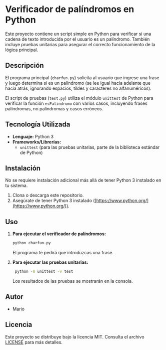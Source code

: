 # Verificador de palíndromos en Python

Este proyecto contiene un script simple en Python para verificar si una cadena de texto introducida por el usuario es un palíndromo. También incluye pruebas unitarias para asegurar el correcto funcionamiento de la lógica principal.

## Descripción

El programa principal (`charfun.py`) solicita al usuario que ingrese una frase y luego determina si es un palíndromo (se lee igual hacia adelante que hacia atrás, ignorando espacios, tildes y caracteres no alfanuméricos).

El script de pruebas (`test.py`) utiliza el módulo `unittest` de Python para verificar la función `esPalindromo` con varios casos, incluyendo frases palíndromas, no palíndromas y casos erróneos.

## Tecnología Utilizada

* **Lenguaje:** Python 3
* **Frameworks/Librerías:**
    * `unittest` (para las pruebas unitarias, parte de la biblioteca estándar de Python)

## Instalación

No se requiere instalación adicional más allá de tener Python 3 instalado en tu sistema.

1.  Clona o descarga este repositorio.
2.  Asegúrate de tener Python 3 instalado ([https://www.python.org/](https://www.python.org/)).

## Uso

1.  **Para ejecutar el verificador de palíndromos:**
    ```bash
    python charfun.py
    ```
    El programa te pedirá que introduzcas una frase.

2.  **Para ejecutar las pruebas unitarias:**
    ```bash
     python -m unittest -v test
    ```
    Los resultados de las pruebas se mostrarán en la consola.

## Autor

* Mario

## Licencia

Este proyecto se distribuye bajo la licencia MIT. Consulta el archivo [LICENSE](LICENSE) para más detalles.